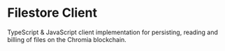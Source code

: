 # Filestore Client
TypeScript & JavaScript client implementation for persisting, reading and billing of files on the Chromia blockchain.